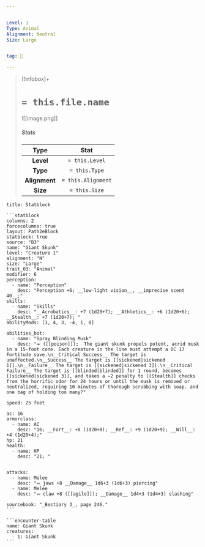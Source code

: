 ```yaml
---


Level: 1
Type: Animal
Alignment: Neutral
Size: Large


tag: 👹

---
```



> [!infobox]+
> #  `= this.file.name`
> ![[image.png]]
> ##### Stats
> Type | Stat |
> :---:|:---:|
> **Level** | `= this.Level` |
> **Type** | `= this.Type` |
> **Alignment** | `= this.Alignment` |
> **Size** | `= this.Size` |



````ad-info
title: Statblock

```statblock
columns: 2
forcecolumns: true
layout: Path2eBlock
statblock: true
source: "B3"
name: "Giant Skunk"
level: "Creature 1"
alignment: "N"
size: "Large"
trait_03: "Animal"
modifier: 6
perception:
  - name: "Perception"
    desc: "Perception +6; __low-light vision__, __imprecise scent 40__;"
skills:
  - name: "Skills"
    desc: "__Acrobatics__: +7 (1d20+7); __Athletics__: +6 (1d20+6); __Stealth__: +7 (1d20+7); "
abilityMods: [3, 4, 3, -4, 1, 0]

abilities_bot:
  - name: "Spray Blinding Musk"
    desc: "⬺ ([[poison]]);  The giant skunk propels potent, acrid musk in a 15-foot cone. Each creature in the line must attempt a DC 17 Fortitude save.\n__Critical Success__ The target is unaffected.\n__Success__ The target is [[sickened|sickened 1]].\n__Failure__ The target is [[sickened|sickened 3]].\n__Critical Failure__ The target is [[blinded|blinded]] for 1 round, becomes [[sickened|sickened 3]], and takes a –2 penalty to [[Stealth]] checks from the horrific odor for 24 hours or until the musk is removed or neutralized, requiring 10 minutes of thorough scrubbing with soap. and one bag of holding too many?"

speed: 25 feet

ac: 16
armorclass:
  - name: AC
    desc: "16; __Fort__: +8 (1d20+8); __Ref__: +9 (1d20+9); __Will__: +4 (1d20+4);"
hp: 21
health:
  - name: HP
    desc: "21; "


attacks:
  - name: Melee
    desc: "⬻ jaws +8 __Damage__ 1d6+3 (1d6+3) piercing"
  - name: Melee
    desc: "⬻ claw +8 ([[agile]]); __Damage__ 1d4+3 (1d4+3) slashing"

sourcebook: "_Bestiary 3_, page 246."
```

```encounter-table
name: Giant Skunk
creatures:
  - 1: Giant Skunk
```

````


